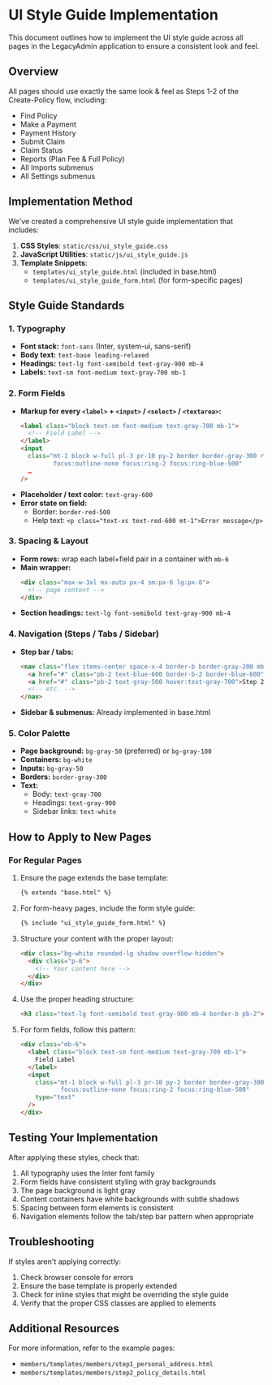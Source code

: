 # UI Style Guide Implementation

This document outlines how to implement the UI style guide across all pages in the LegacyAdmin application to ensure a consistent look and feel.

## Overview

All pages should use exactly the same look & feel as Steps 1-2 of the Create-Policy flow, including:
- Find Policy
- Make a Payment
- Payment History
- Submit Claim
- Claim Status
- Reports (Plan Fee & Full Policy)
- All Imports submenus
- All Settings submenus

## Implementation Method

We've created a comprehensive UI style guide implementation that includes:

1. **CSS Styles**: `static/css/ui_style_guide.css`
2. **JavaScript Utilities**: `static/js/ui_style_guide.js`
3. **Template Snippets**:
   - `templates/ui_style_guide.html` (included in base.html)
   - `templates/ui_style_guide_form.html` (for form-specific pages)

## Style Guide Standards

### 1. Typography
- **Font stack:** `font-sans` (Inter, system-ui, sans-serif)
- **Body text:** `text-base leading-relaxed`
- **Headings:** `text-lg font-semibold text-gray-900 mb-4`
- **Labels:** `text-sm font-medium text-gray-700 mb-1`

### 2. Form Fields
- **Markup for every `<label>` + `<input>` / `<select>` / `<textarea>`:**
  ```html
  <label class="block text-sm font-medium text-gray-700 mb-1">
    <!-- Field Label -->
  </label>
  <input
    class="mt-1 block w-full pl-3 pr-10 py-2 border border-gray-300 rounded-md bg-gray-50
           focus:outline-none focus:ring-2 focus:ring-blue-500"
    …
  />
  ```
- **Placeholder / text color:** `text-gray-600`
- **Error state on field:**  
  - Border: `border-red-500`  
  - Help text: `<p class="text-xs text-red-600 mt-1">Error message</p>`

### 3. Spacing & Layout
- **Form rows:** wrap each label+field pair in a container with `mb-6`
- **Main wrapper:**  
  ```html
  <div class="max-w-3xl mx-auto px-4 sm:px-6 lg:px-8">
    <!-- page content -->
  </div>
  ```
- **Section headings:** `text-lg font-semibold text-gray-900 mb-4`

### 4. Navigation (Steps / Tabs / Sidebar)
- **Step bar / tabs:**  
  ```html
  <nav class="flex items-center space-x-4 border-b border-gray-200 mb-8">
    <a href="#" class="pb-2 text-blue-600 border-b-2 border-blue-600">Step 1</a>
    <a href="#" class="pb-2 text-gray-500 hover:text-gray-700">Step 2</a>
    <!-- etc. -->
  </nav>
  ```
- **Sidebar & submenus:** Already implemented in base.html

### 5. Color Palette
- **Page background:** `bg-gray-50` (preferred) or `bg-gray-100`
- **Containers:** `bg-white`
- **Inputs:** `bg-gray-50`
- **Borders:** `border-gray-300`
- **Text:**  
  - Body: `text-gray-700`  
  - Headings: `text-gray-900`  
  - Sidebar links: `text-white`

## How to Apply to New Pages

### For Regular Pages

1. Ensure the page extends the base template:
   ```html
   {% extends "base.html" %}
   ```

2. For form-heavy pages, include the form style guide:
   ```html
   {% include "ui_style_guide_form.html" %}
   ```

3. Structure your content with the proper layout:
   ```html
   <div class="bg-white rounded-lg shadow overflow-hidden">
     <div class="p-6">
       <!-- Your content here -->
     </div>
   </div>
   ```

4. Use the proper heading structure:
   ```html
   <h3 class="text-lg font-semibold text-gray-900 mb-4 border-b pb-2">Section Title</h3>
   ```

5. For form fields, follow this pattern:
   ```html
   <div class="mb-6">
     <label class="block text-sm font-medium text-gray-700 mb-1">
       Field Label
     </label>
     <input
       class="mt-1 block w-full pl-3 pr-10 py-2 border border-gray-300 rounded-md bg-gray-50
              focus:outline-none focus:ring-2 focus:ring-blue-500"
       type="text"
     />
   </div>
   ```

## Testing Your Implementation

After applying these styles, check that:

1. All typography uses the Inter font family
2. Form fields have consistent styling with gray backgrounds
3. The page background is light gray
4. Content containers have white backgrounds with subtle shadows
5. Spacing between form elements is consistent
6. Navigation elements follow the tab/step bar pattern when appropriate

## Troubleshooting

If styles aren't applying correctly:

1. Check browser console for errors
2. Ensure the base template is properly extended
3. Check for inline styles that might be overriding the style guide
4. Verify that the proper CSS classes are applied to elements

## Additional Resources

For more information, refer to the example pages:
- `members/templates/members/step1_personal_address.html`
- `members/templates/members/step2_policy_details.html`
